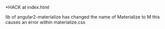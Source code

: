 *HACK
at index.html
<script>window.Materialize = window.M</script>
lib of angular2-materialize has changed the name of Materialize to M
this causes an error within materialize.css